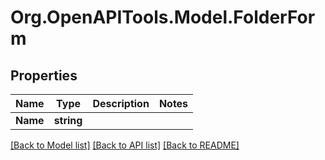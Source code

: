 # Org.OpenAPITools.Model.FolderForm

## Properties

Name | Type | Description | Notes
------------ | ------------- | ------------- | -------------
**Name** | **string** |  | 

[[Back to Model list]](../../README.md#documentation-for-models) [[Back to API list]](../../README.md#documentation-for-api-endpoints) [[Back to README]](../../README.md)

